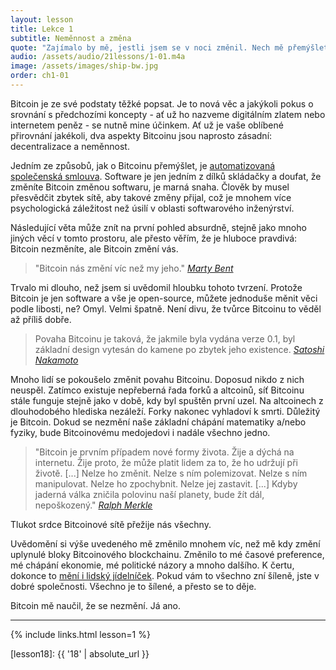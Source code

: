 ```yaml
---
layout: lesson
title: Lekce 1
subtitle: Neměnnost a změna
quote: "Zajímalo by mě, jestli jsem se v noci změnil. Nech mě přemýšlet. Byl jsem stejný, když jsem ráno vstal? Skoro si vzpomínám, že jsem se cítil trochu jinak. Ale pokud nejsem stejný, další otázka zní: 'Kdo tedy, pro všechno na světě, jsem?'. Ach, to je právě ta veliká hádanka!"
audio: /assets/audio/21lessons/1-01.m4a
image: /assets/images/ship-bw.jpg
order: ch1-01
---
```


Bitcoin je ze své podstaty těžké popsat. Je to nová věc a jakýkoli pokus 
o srovnání s předchozími koncepty - ať už ho nazveme digitálním zlatem 
nebo internetem peněz - se nutně mine účinkem. Ať už je vaše oblíbené 
přirovnání jakékoli, dva aspekty Bitcoinu jsou naprosto zásadní: 
decentralizace a neměnnost.

Jedním ze způsobů, jak o Bitcoinu přemýšlet, je [automatizovaná společenská 
smlouva][automated social contract]. 
Software je jen jedním z dílků skládačky a doufat, že změníte Bitcoin 
změnou softwaru, je marná snaha. Člověk by musel přesvědčit zbytek sítě, 
aby takové změny přijal, což je mnohem více psychologická záležitost 
než úsilí v oblasti softwarového inženýrství.

Následující věta může znít na první pohled absurdně, stejně jako mnoho 
jiných věcí v tomto prostoru, ale přesto věřím, že je hluboce pravdivá: 
Bitcoin nezměníte, ale Bitcoin změní vás.

> "Bitcoin nás změní víc než my jeho."
> <cite>[Marty Bent]</cite>

Trvalo mi dlouho, než jsem si uvědomil hloubku tohoto tvrzení. Protože 
Bitcoin je jen software a vše je open-source, můžete jednoduše měnit 
věci podle libosti, ne? Omyl. Velmi špatně. Není divu, že tvůrce 
Bitcoinu to věděl až příliš dobře.

> Povaha Bitcoinu je taková, že jakmile byla vydána verze 0.1, byl 
> základní design vytesán do kamene po zbytek jeho existence.
> <cite>[Satoshi Nakamoto]</cite>

Mnoho lidí se pokoušelo změnit povahu Bitcoinu. Doposud nikdo z nich 
neuspěl. Zatímco existuje nepřeberná řada forků a altcoinů, síť Bitcoinu 
stále funguje stejně jako v době, kdy byl spuštěn první uzel. Na 
altcoinech z dlouhodobého hlediska nezáleží. Forky nakonec vyhladoví 
k smrti. Důležitý je Bitcoin. Dokud se nezmění naše základní chápání 
matematiky a/nebo fyziky, bude Bitcoinovému medojedovi i nadále 
všechno jedno.

> "Bitcoin je prvním případem nové formy života. Žije a dýchá na internetu. 
> Žije proto, že může platit lidem za to, že ho udržují při životě. [...] 
> Nelze ho změnit. Nelze s ním polemizovat. Nelze s ním manipulovat. Nelze 
> ho zpochybnit. Nelze jej zastavit. [...] Kdyby jaderná válka zničila 
> polovinu naší planety, bude žít dál, nepoškozený."
> <cite>[Ralph Merkle]</cite>

Tlukot srdce Bitcoinové sítě přežije nás všechny.


Uvědomění si výše uvedeného mě změnilo mnohem víc, než mě kdy změní 
uplynulé bloky Bitcoinového blockchainu. Změnilo to mé časové preference, 
mé chápání ekonomie, mé politické názory a mnoho dalšího. K čertu, 
dokonce to [mění i lidský jídelníček][carnivores]. Pokud vám to všechno 
zní šíleně, jste v dobré společnosti. Všechno je to šílené, 
a přesto se to děje.

Bitcoin mě naučil, že se nezmění. Já ano.

---

{% include links.html lesson=1 %}

<!-- Internal -->
[gravity]: https://dergigi.com/2019/05/01/bitcoins-gravity/
[proof-of-life]: https://dergigi.com/2019/08/07/proof-of-life/
[lesson18]: {{ '18' | absolute_url }}

<!-- Further Reading -->
[automated social contract]: https://medium.com/@hasufly/bitcoins-social-contract-1f8b05ee24a9
[carnivores]: https://motherboard.vice.com/en_us/article/ne74nw/inside-the-world-of-the-bitcoin-carnivores
[tftc]: https://tftc.io/tales-from-the-crypt/
[bent]: https://tftc.io/martys-bent/

<!-- Quotes -->
[Ralph Merkle]: http://merkle.com/papers/DAOdemocracyDraft.pdf
[Satoshi Nakamoto]: https://bitcointalk.org/index.php?topic=195.msg1611#msg1611

<!-- Twitter People -->
[Marty Bent]: https://twitter.com/martybent

<!-- Wikipedia -->
[alice]: https://en.wikipedia.org/wiki/Alice%27s_Adventures_in_Wonderland
[carroll]: https://en.wikipedia.org/wiki/Lewis_Carroll
